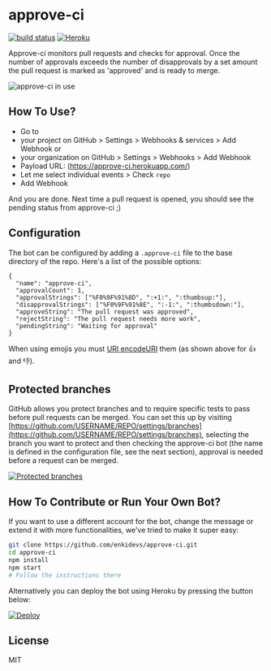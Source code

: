 # approve-ci

[![build status](https://img.shields.io/travis/enkidevs/approve-ci/master.svg?style=flat-square)](https://travis-ci.org/enkidevs/approve-ci)
[![Heroku](http://heroku-badge.herokuapp.com/?app=approve-ci&style=flat)](http://approve-ci.herokuapp.com/)

Approve-ci monitors pull requests and checks for approval. Once the number of approvals exceeds the number of disapprovals by a set amount the pull request is marked as 'approved' and is ready to merge.

![approve-ci in use](http://i.imgur.com/2aMhuzk.png)

## How To Use?

- Go to
 - your project on GitHub > Settings > Webhooks & services > Add Webhook or
 - your organization on GitHub > Settings > Webhooks > Add Webhook
- Payload URL: (https://approve-ci.herokuapp.com/)
- Let me select individual events > Check `repo`
- Add Webhook

And you are done. Next time a pull request is opened, you should see the pending status from approve-ci ;)

## Configuration

The bot can be configured by adding a `.approve-ci` file to the base directory of the repo. Here's a list of the possible options:

```
{
  "name": "approve-ci",
  "approvalCount": 1,
  "approvalStrings": ["%F0%9F%91%8D", ":+1:", ":thumbsup:"],
  "disapprovalStrings": ["%F0%9F%91%8E", ":-1:", ":thumbsdown:"],
  "approveString": "The pull request was approved",
  "rejectString": "The pull request needs more work",
  "pendingString": "Waiting for approval"
}
```

When using emojis you must [URI encodeURI](http://pressbin.com/tools/urlencode_urldecode/) them (as shown above for :thumbsup: and :thumbsdown:).

## Protected branches

GitHub allows you protect branches and to require specific tests to pass before pull requests can be merged. You can set this up by visiting [https://github.com/USERNAME/REPO/settings/branches](https://github.com/USERNAME/REPO/settings/branches), selecting the branch you want to protect and then checking the approve-ci bot (the name is defined in the configuration file, see the next section), approval is needed before a request can be merged.

[![Protected branches](http://i.imgur.com/bpEb9nU.png)](https://github.com/enkidevs/approve-ci/settings/branches)

## How To Contribute or Run Your Own Bot?

If you want to use a different account for the bot, change the message or extend it with more functionalities, we've tried to make it super easy:

```bash
git clone https://github.com/enkidevs/approve-ci.git
cd approve-ci
npm install
npm start
# Follow the instructions there
```

Alternatively you can deploy the bot using Heroku by pressing the button below:

[![Deploy](https://www.herokucdn.com/deploy/button.svg)](https://heroku.com/deploy)

## License

  MIT
